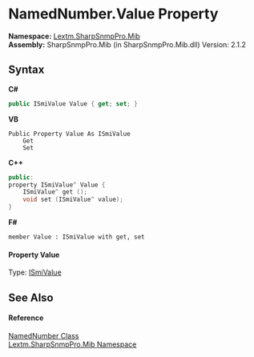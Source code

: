 # NamedNumber.Value Property 
 

**Namespace:**&nbsp;<a href="N_Lextm_SharpSnmpPro_Mib">Lextm.SharpSnmpPro.Mib</a><br />**Assembly:**&nbsp;SharpSnmpPro.Mib (in SharpSnmpPro.Mib.dll) Version: 2.1.2

## Syntax

**C#**<br />
``` C#
public ISmiValue Value { get; set; }
```

**VB**<br />
``` VB
Public Property Value As ISmiValue
	Get
	Set
```

**C++**<br />
``` C++
public:
property ISmiValue^ Value {
	ISmiValue^ get ();
	void set (ISmiValue^ value);
}
```

**F#**<br />
``` F#
member Value : ISmiValue with get, set

```


#### Property Value
Type: <a href="T_Lextm_SharpSnmpPro_Mib_ISmiValue">ISmiValue</a>

## See Also


#### Reference
<a href="T_Lextm_SharpSnmpPro_Mib_NamedNumber">NamedNumber Class</a><br /><a href="N_Lextm_SharpSnmpPro_Mib">Lextm.SharpSnmpPro.Mib Namespace</a><br />
